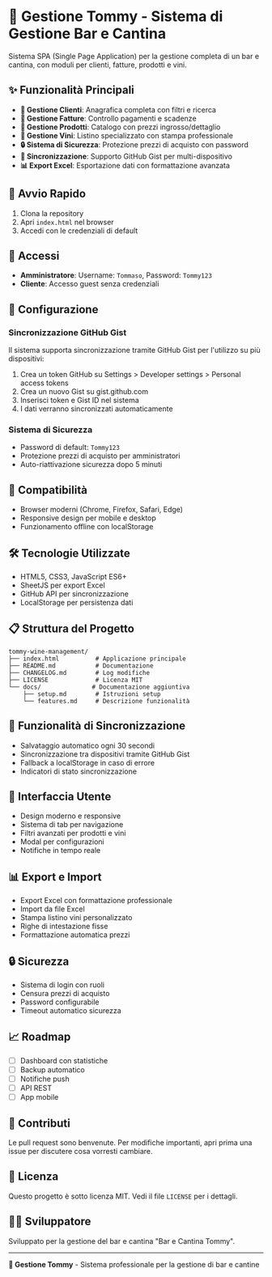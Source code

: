 # 🍷 Gestione Tommy - Sistema di Gestione Bar e Cantina

Sistema SPA (Single Page Application) per la gestione completa di un bar e cantina, con moduli per clienti, fatture, prodotti e vini.

## ✨ Funzionalità Principali

- **👥 Gestione Clienti**: Anagrafica completa con filtri e ricerca
- **📄 Gestione Fatture**: Controllo pagamenti e scadenze
- **🍺 Gestione Prodotti**: Catalogo con prezzi ingrosso/dettaglio
- **🍷 Gestione Vini**: Listino specializzato con stampa professionale
- **🔒 Sistema di Sicurezza**: Protezione prezzi di acquisto con password
- **📡 Sincronizzazione**: Supporto GitHub Gist per multi-dispositivo
- **📊 Export Excel**: Esportazione dati con formattazione avanzata

## 🚀 Avvio Rapido

1. Clona la repository
2. Apri `index.html` nel browser
3. Accedi con le credenziali di default

## 👤 Accessi

- **Amministratore**: Username: `Tommaso`, Password: `Tommy123`
- **Cliente**: Accesso guest senza credenziali

## 🔧 Configurazione

### Sincronizzazione GitHub Gist

Il sistema supporta sincronizzazione tramite GitHub Gist per l'utilizzo su più dispositivi:

1. Crea un token GitHub su Settings > Developer settings > Personal access tokens
2. Crea un nuovo Gist su gist.github.com
3. Inserisci token e Gist ID nel sistema
4. I dati verranno sincronizzati automaticamente

### Sistema di Sicurezza

- Password di default: `Tommy123`
- Protezione prezzi di acquisto per amministratori
- Auto-riattivazione sicurezza dopo 5 minuti

## 📱 Compatibilità

- Browser moderni (Chrome, Firefox, Safari, Edge)
- Responsive design per mobile e desktop
- Funzionamento offline con localStorage

## 🛠️ Tecnologie Utilizzate

- HTML5, CSS3, JavaScript ES6+
- SheetJS per export Excel
- GitHub API per sincronizzazione
- LocalStorage per persistenza dati

## 📋 Struttura del Progetto

```
tommy-wine-management/
├── index.html          # Applicazione principale
├── README.md           # Documentazione
├── CHANGELOG.md        # Log modifiche
├── LICENSE             # Licenza MIT
└── docs/              # Documentazione aggiuntiva
    ├── setup.md        # Istruzioni setup
    └── features.md     # Descrizione funzionalità
```

## 🔄 Funzionalità di Sincronizzazione

- Salvataggio automatico ogni 30 secondi
- Sincronizzazione tra dispositivi tramite GitHub Gist
- Fallback a localStorage in caso di errore
- Indicatori di stato sincronizzazione

## 🎨 Interfaccia Utente

- Design moderno e responsive
- Sistema di tab per navigazione
- Filtri avanzati per prodotti e vini
- Modal per configurazioni
- Notifiche in tempo reale

## 📊 Export e Import

- Export Excel con formattazione professionale
- Import da file Excel
- Stampa listino vini personalizzato
- Righe di intestazione fisse
- Formattazione automatica prezzi

## 🔒 Sicurezza

- Sistema di login con ruoli
- Censura prezzi di acquisto
- Password configurabile
- Timeout automatico sicurezza

## 📈 Roadmap

- [ ] Dashboard con statistiche
- [ ] Backup automatico
- [ ] Notifiche push
- [ ] API REST
- [ ] App mobile

## 🤝 Contributi

Le pull request sono benvenute. Per modifiche importanti, apri prima una issue per discutere cosa vorresti cambiare.

## 📄 Licenza

Questo progetto è sotto licenza MIT. Vedi il file `LICENSE` per i dettagli.

## 👨‍💻 Sviluppatore

Sviluppato per la gestione del bar e cantina "Bar e Cantina Tommy".

---

**🍷 Gestione Tommy** - Sistema professionale per la gestione di bar e cantine 